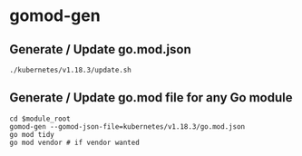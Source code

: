 # gomod-gen

## Generate / Update go.mod.json

```console
./kubernetes/v1.18.3/update.sh
```

## Generate / Update go.mod file for any Go module

```console
cd $module_root
gomod-gen --gomod-json-file=kubernetes/v1.18.3/go.mod.json
go mod tidy
go mod vendor # if vendor wanted
```
